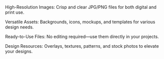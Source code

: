 High-Resolution Images: Crisp and clear JPG/PNG files for both digital and print use.

Versatile Assets: Backgrounds, icons, mockups, and templates for various design needs.

Ready-to-Use Files: No editing required—use them directly in your projects.

Design Resources: Overlays, textures, patterns, and stock photos to elevate your designs.
